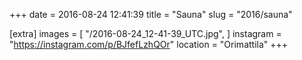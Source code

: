 +++
date = 2016-08-24 12:41:39
title = "Sauna"
slug = "2016/sauna"

[extra]
images = [
    "/2016-08-24_12-41-39_UTC.jpg",
]
instagram = "https://instagram.com/p/BJfefLzhQOr"
location = "Orimattila"
+++

